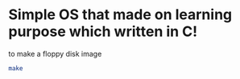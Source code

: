 # Simple OS that made on learning purpose which written in C!
to make a floppy disk image
```bash
make
```